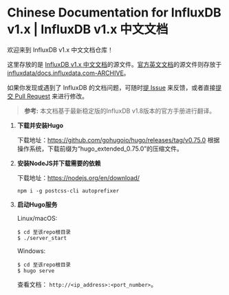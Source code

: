 # Chinese Documentation for InfluxDB v1.x | InfluxDB v1.x 中文文档

欢迎来到 InfluxDB v1.x 中文文档仓库！

这里存放的是 [InfluxDB v1.x 中文文档](http://influxdb-v1-docs-cn.cnosdb.com/
)的源文件。[官方英文文档](https://docs.influxdata.com/influxdb/v1.8/)的源文件则存放于 [influxdata/docs.influxdata.com-ARCHIVE](https://github.com/influxdata/docs.influxdata.com)。

如果你发现或遇到了 InfluxDB 的文档问题，可随时[提 Issue](https://github.com/muninshen/influxdb-v1-docs-cn/issues/new/) 来反馈，或者直接[提交 Pull Request](/CONTRIBUTING.md#pull-request-提交流程) 来进行修改。

> **参考:**
本文档基于最新稳定版的InfluxDB v1.8版本的官方手册进行翻译。

1. **下载并安装Hugo**

    下载地址：https://github.com/gohugoio/hugo/releases/tag/v0.75.0 根据操作系统，下载前缀为“hugo_extended_0.75.0”的压缩文件。

2. **安装NodeJS并下载需要的依赖**

    下载地址：https://nodejs.org/en/download/
    
    ```
    npm i -g postcss-cli autoprefixer
    ```

3. **启动Hugo服务**

    Linux/macOS:
    ```
    $ cd 至该repo根目录
    $ ./server_start
    ```

    Windows:
    ```
    $ cd 至该repo根目录
    $ hugo serve
    ```

    查看文档： `http://<ip_address>:<port_number>`。